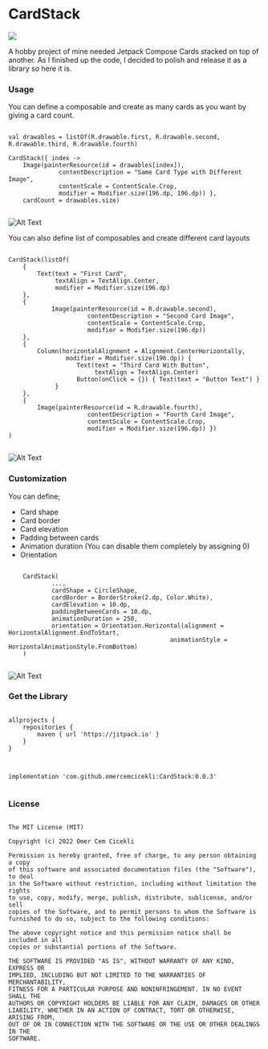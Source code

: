 # CardStack

[![](https://jitpack.io/v/omercemcicekli/CardStack.svg)](https://jitpack.io/#omercemcicekli/CardStack)

A hobby project of mine needed Jetpack Compose Cards stacked on top of another. As I finished up the code, I decided to polish and release it as a library so here it is.

### Usage

You can define a composable and create as many cards as you want by giving a card count.

<pre><code>
val drawables = listOf(R.drawable.first, R.drawable.second, R.drawable.third, R.drawable.fourth)

CardStack({ index -> 
	Image(painterResource(id = drawables[index]),
              contentDescription = "Same Card Type with Different Image",
              contentScale = ContentScale.Crop,
              modifier = Modifier.size(196.dp, 196.dp)) },
   	cardCount = drawables.size)
    
</code></pre>

![Alt Text](https://media.giphy.com/media/4XHSwUus1A71tOOnnA/giphy.gif)

You can also define list of composables and create different card layouts

<pre><code>
CardStack(listOf(
	{
		Text(text = "First Card", 
		     textAlign = TextAlign.Center, 
		     modifier = Modifier.size(196.dp)
	},
   	{
       		Image(painterResource(id = R.drawable.second),
                      contentDescription = "Second Card Image",
                      contentScale = ContentScale.Crop,
                      modifier = Modifier.size(196.dp))
   	}, 
   	{
   		Column(horizontalAlignment = Alignment.CenterHorizontally, 
   				modifier = Modifier.size(196.dp)) {
                   Text(text = "Third Card With Button", 
                   		textAlign = TextAlign.Center)
                   Button(onClick = {}) { Text(text = "Button Text") } 
             }
   	},
   	{
   		Image(painterResource(id = R.drawable.fourth),
                      contentDescription = "Fourth Card Image",
                      contentScale = ContentScale.Crop,
                      modifier = Modifier.size(196.dp)) })
)
                             </code></pre>
                             
![Alt Text](https://media.giphy.com/media/0csGgiP6l8tqVTGa6H/giphy.gif)

                         
### Customization

You can define;

* Card shape
* Card border
* Card elevation
* Padding between cards
* Animation duration (You can disable them completely by assigning 0)
* Orientation

<pre><code>
	CardStack(
        	...,
	        cardShape = CircleShape, 
        	cardBorder = BorderStroke(2.dp, Color.White),
	        cardElevation = 10.dp,
	        paddingBetweenCards = 10.dp,
        	animationDuration = 250,
	        orientation = Orientation.Horizontal(alignment = HorizontalAlignment.EndToStart,
                                             animationStyle = HorizontalAnimationStyle.FromBottom)
   	)
	</code></pre>
	
![Alt Text](https://media.giphy.com/media/OyIkBjyyKSJ2VJTDQo/giphy.gif)

### Get the Library

<pre>
<code>
allprojects {
	repositories {
		maven { url 'https://jitpack.io' }
	}
}
	</code></pre>

<pre>
<code>
implementation 'com.github.omercemcicekli:CardStack:0.0.3'
	</code></pre>

### License

<pre>
<code>
The MIT License (MIT)
	
Copyright (c) 2022 Omer Cem Cicekli
	
Permission is hereby granted, free of charge, to any person obtaining a copy
of this software and associated documentation files (the "Software"), to deal
in the Software without restriction, including without limitation the rights
to use, copy, modify, merge, publish, distribute, sublicense, and/or sell
copies of the Software, and to permit persons to whom the Software is
furnished to do so, subject to the following conditions:
	
The above copyright notice and this permission notice shall be included in all
copies or substantial portions of the Software.
	
THE SOFTWARE IS PROVIDED "AS IS", WITHOUT WARRANTY OF ANY KIND, EXPRESS OR
IMPLIED, INCLUDING BUT NOT LIMITED TO THE WARRANTIES OF MERCHANTABILITY,
FITNESS FOR A PARTICULAR PURPOSE AND NONINFRINGEMENT. IN NO EVENT SHALL THE
AUTHORS OR COPYRIGHT HOLDERS BE LIABLE FOR ANY CLAIM, DAMAGES OR OTHER
LIABILITY, WHETHER IN AN ACTION OF CONTRACT, TORT OR OTHERWISE, ARISING FROM,
OUT OF OR IN CONNECTION WITH THE SOFTWARE OR THE USE OR OTHER DEALINGS IN THE
SOFTWARE.
	</code></pre>



